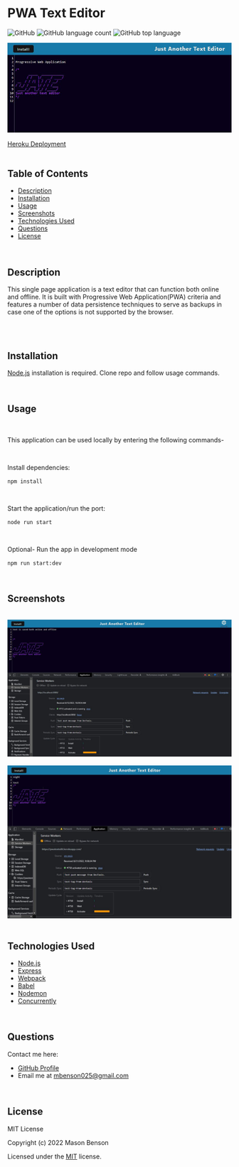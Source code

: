 # PWA Text Editor

![GitHub](https://img.shields.io/github/license/mbenson025/PWA-Text-Editor)
![GitHub language count](https://img.shields.io/github/languages/count/mbenson025/PWA-Text-Editor)
![GitHub top language](https://img.shields.io/github/languages/top/mbenson025/PWA-Text-Editor)

<img src="/assets/pwa.jpg" alt="deployed app" title="Deployed Application">

<br>

<a href="https://pwatextedit.herokuapp.com/">Heroku Deployment</a>
<br><br>

## Table of Contents

- [Description](#description)
- [Installation](#installation)
- [Usage](#usage)
- [Screenshots](#screenshots)
- [Technologies Used](#technologies-used)
- [Questions](#questions)
- [License](#license)

<br>

## Description

This single page application is a text editor that can function both online and offline. It is built with Progressive Web Application(PWA) criteria and features a number of data persistence techniques to serve as backups in case one of the options is not supported by the browser.

<br>
<br>

## Installation

[Node.js](https://nodejs.org/en/) installation is required. Clone repo and follow usage commands.

<br>

## Usage

<br>

This application can be used locally by entering the following commands-

<br>

Install dependencies:

```
npm install
```

<br>

Start the application/run the port:

```
node run start
```

<br>

Optional- Run the app in development mode

```
npm run start:dev
```

<br>

## Screenshots

<br>
<img src="./assets/swjate.jpg" alt="application service worker" title="Application Service Worker">
<br>
<br>

<img src="./assets/offlineworking.jpg" alt="app with console in offline" title="Offline Saving">
<br>
<br>

## Technologies Used

- [Node.js](https://nodejs.org/en/)
- [Express](https://expressjs.com/)
- [Webpack](https://webpack.js.org/)
- [Babel](https://babeljs.io/)
- [Nodemon](https://www.npmjs.com/package/nodemon)
- [Concurrently](https://www.npmjs.com/package/concurrently)

<br>

## Questions

Contact me here:

- [GitHub Profile](https://github.com/mbenson025)
- Email me at mbenson025@gmail.com

<br>

## License

MIT License

Copyright (c) 2022 Mason Benson

Licensed under the [MIT](LICENSE) license.
